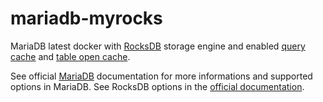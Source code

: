 # mariadb-myrocks

MariaDB latest docker with [RocksDB](https://rocksdb.org/) storage engine and enabled [query cache](https://mariadb.com/kb/en/query-cache/) and [table open cache](https://mariadb.com/kb/en/optimizing-table_open_cache/).


See official [MariaDB](https://hub.docker.com/_/mariadb/) documentation for more informations and supported options in MariaDB.
See RocksDB options in the [official documentation](https://github.com/facebook/rocksdb/wiki/Setup-Options-and-Basic-Tuning).
